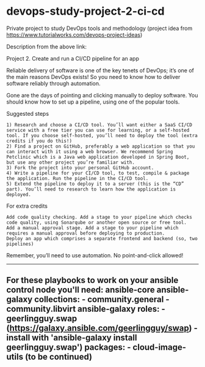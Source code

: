 # devops-study-project-2-ci-cd
Private project to study DevOps tools and methodology (project idea from https://www.tutorialworks.com/devops-project-ideas)

Description from the above link: 

Project 2. Create and run a CI/CD pipeline for an app

Reliable delivery of software is one of the key tenets of DevOps; it’s one of the main reasons DevOps exists! So you need to know how to deliver software reliably through automation.

Gone are the days of pointing and clicking manually to deploy software. You should know how to set up a pipeline, using one of the popular tools.

Suggested steps

    1) Research and choose a CI/CD tool. You’ll want either a SaaS CI/CD service with a free tier you can use for learning, or a self-hosted tool. If you choose self-hosted, you’ll need to deploy the tool (extra credits if you do this!)
    2) Find a project on GitHub, preferably a web application so that you can interact with it using a web browser. We recommend Spring Petclinic which is a Java web application developed in Spring Boot, but use any other project you’re familiar with.
    3) Fork the project into your personal GitHub account.
    4) Write a pipeline for your CI/CD tool, to test, compile & package the application. Run the pipeline in the CI/CD tool.
    5) Extend the pipeline to deploy it to a server (this is the “CD” part). You’ll need to research to learn how the application is deployed.

For extra credits

    Add code quality checking. Add a stage to your pipeline which checks code quality, using Sonarqube or another open source or free tool.
    Add a manual approval stage. Add a stage to your pipeline which requires a manual approval before deploying to production.
    Deploy an app which comprises a separate frontend and backend (so, two pipelines)

Remember, you’ll need to use automation. No point-and-click allowed!

---
For these playbooks to work on your ansible control node you'll need: 
  ansible-core
  ansible-galaxy collections:
    - community.general
    - community.libvirt
  ansible-galaxy roles:
    - geerlingguy.swap (https://galaxy.ansible.com/geerlingguy/swap) - install with 'ansible-galaxy install geerlingguy.swap')
  packages:
    - cloud-image-utils
  (to be continued)
---

